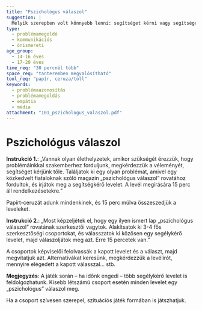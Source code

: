 ```yaml
---
title: "Pszichológus válaszol"
suggestion: | 
  Melyik szerepben volt könnyebb lenni: segítséget kérni vagy segítséget adni? Miért?
type:
  - problémamegoldó
  - kommunikációs
  - önismereti
age_group:
  - 14-16 éves
  - 17-20 éves
time_req: "30 percnél több"
space_req: "tanteremben megvalósítható"
tool_req: "papír, ceruza/toll"
keywords: 
  - problémaazonosítás
  - problémamegoldás
  - empátia
  - média
attachment: "101_pszichologus_valaszol.pdf"
---
```


# Pszichológus válaszol

**Instrukció 1.**: „Vannak olyan élethelyzetek, amikor szükségét érezzük, hogy problémáinkkal szakemberhez forduljunk, megkérdezzük a véleményét, segítséget kérjünk tőle. Találjatok ki egy olyan problémát, amivel egy közkedvelt fiataloknak szóló magazin „pszichológus válaszol” rovatához fordultok, és írjátok meg a segítségkérő levelet. A levél megírására 15 perc áll rendelkezésetekre.”

Papírt-ceruzát adunk mindenkinek, és 15 perc múlva összeszedjük a leveleket.

 **Instrukció 2**.: „Most képzeljétek el, hogy egy ilyen ismert lap „pszichológus válaszol” rovatának szerkesztői vagytok. Alakítsatok ki 3-4 fős szerkesztőségi csoportokat, és válasszatok ki közösen egy segélykérő levelet, majd válaszoljátok meg azt. Erre 15 percetek van.”

A csoportok képviselői felolvassák a kapott levelet és a választ, majd megvitatjuk azt. Alternatívákat keresünk, megkérdezzük a levélírót, mennyire elégedett a kapott válasszal… stb.

 **Megjegyzés**: A játék során – ha időnk engedi – több segélykérő levelet is feldolgozhatunk. Kisebb létszámú csoport esetén minden levelet egy „pszichológus” válaszol meg.

Ha a csoport szívesen szerepel, szituációs játék formában is játszhatjuk.
  
  

